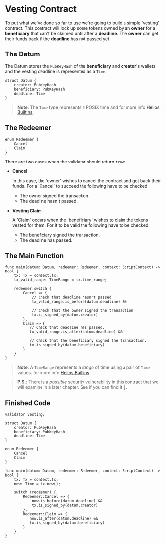 # Vesting Contract

To put what we've done so far to use we're going to build a simple 'vesting' contract.
This contract will lock up some tokens owned by an **owner**
for a **beneficiary** that can't be claimed until after a **deadline**.
The **owner** can get their funds back if the **deadline** has not passed yet

## The Datum

The Datum stores the `PubKeyHash` of the **beneficiary** and **creator**'s wallets and the vesting deadline is represented as a `Time`.

```rust, noplaypen
struct Datum {
    creator: PubKeyHash
    beneficiary: PubKeyHash
    deadline: Time
}
```

>**Note**: The `Time` type represents a POSIX time and
>for more info [Helios Builtins](../helios_builtins/Helios_Builtins.md).

## The Redeemer

```rust, noplaypen
enum Redeemer {
    Cancel
    Claim
}
```

There are two cases when the validator should return `true`:

- **Cancel**

  In this case, the 'owner' wishes to cancel the contract and get back their funds.
  For a 'Cancel' to succeed the following have to be checked

  - The owner signed the transaction.
  - The deadline hasn't passed.

- **Vesting Claim**

  A 'Claim' occurs when the 'beneficiary' wishes to claim the tokens vested for them.
  For it to be valid the following have to be checked:

  - The beneficiary signed the transaction.
  - The deadline has passed.

## The Main Function

```go, noplaypen
func main(datum: Datum, redeemer: Redeemer, context: ScriptContext) -> Bool {
    tx: Tx = context.tx;
    tx_valid_range: TimeRange = tx.time_range;

    redeemer.switch {
        Cancel => {
            // Check that deadline hasn't passed
            tx_valid_range.is_before(datum.deadline) && 

            // Check that the owner signed the transaction
            tx.is_signed_by(datum.creator)
        },
        Claim => {
           // Check that deadline has passed.
           tx_valid_range.is_after(datum.deadline) &&

           // Check that the beneficiary signed the transaction.
           tx.is_signed_by(datum.beneficiary)
        }
    }
}
```

>**Note**: A `TimeRange` represents a *range* of time using a pair of `Time` values.
>for more info [Helios Builtins](../helios_builtins/Helios_Builtins.md).

>**P.S.**: There is a *possible* security vulnerability in this contract that we will examine in a later chapter.
>See if  you can find it 🙂.

## Finished Code

```go, noplaypen
validator vesting;

struct Datum {
    creator: PubKeyHash
    beneficiary: PubKeyHash
    deadline: Time
}

enum Redeemer {
    Cancel
    Claim
}

func main(datum: Datum, redeemer: Redeemer, context: ScriptContext) -> Bool {
    tx: Tx = context.tx;
    now: Time = tx.now();

    switch (redeemer) {
        Redeemer::Cancel => {
            now.is_before(datum.deadline) &&
            tx.is_signed_by(datum.creator)
        },
        Redeemer::Claim => {
           now.is_after(datum.deadline) &&
           tx.is_signed_by(datum.beneficiary)
        }
    }
}
```
